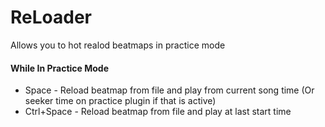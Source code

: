 # ReLoader
Allows you to hot realod beatmaps in practice mode
#### While In Practice Mode
- Space - Reload beatmap from file and play from current song time (Or seeker time on practice plugin if that is active)
- Ctrl+Space - Reload beatmap from file and play at last start time
